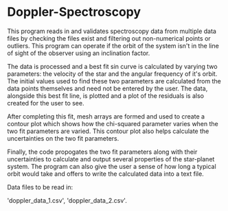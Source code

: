 # Doppler-Spectroscopy

This program reads in and validates spectroscopy data from multiple data files by checking the files exist and filtering out non-numerical points or outliers. This program can operate if the orbit of the system isn't in the line of sight of the observer using an inclination factor.

The data is processed and a best fit sin curve is calculated by varying two parameters: the velocity of the star and the angular frequency of it's orbit. The initial values used to find these two parameters are calculated from the data points themselves and need not be entered by the user. The data, alongside this best fit line, is plotted and a plot of the residuals is also created for the user to see.

After completing this fit, mesh arrays are formed and used to create a contour plot which shows how the chi-squared parameter varies when the two fit parameters are varied. This contour plot also helps calculate the uncertainties on the two fit parameters.

Finally, the code propogates the two fit parameters along with their uncertainties to calculate and output several properties of the star-planet system. The program can also give the user a sense of how long a typical orbit would take and offers to write the calculated data into a text file.


Data files to be read in: 

'doppler_data_1.csv', 'doppler_data_2.csv'.
